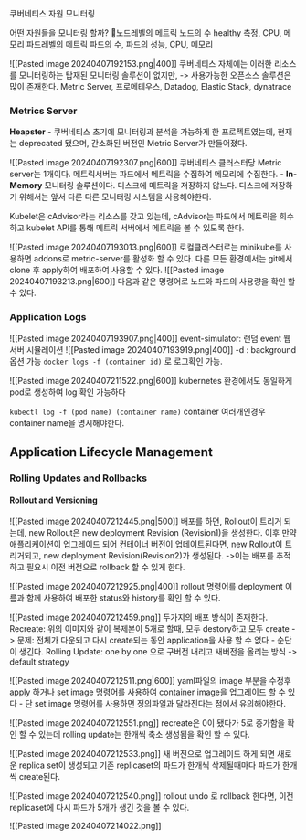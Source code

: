 쿠버네티스 자원 모니터링

어떤 자원들을 모니터링 할까?
노드레벨의 메트릭
노드의 수 healthy 측정, CPU, 메모리 
파드레벨의 메트릭
파드의 수, 파드의 성능, CPU, 메모리

![[Pasted image 20240407192153.png|400]]
쿠버네티스 자체에는 이러한 리소스를 모니터링하는 탑재된 모니터링 솔루션이 없지만,
-> 사용가능한 오픈소스 솔루션은 많이 존재한다.
Metric Server, 프로메테우스, Datadog, Elastic Stack, dynatrace

### Metrics Server
**Heapster** - 쿠버네티스 초기에 모니터링과 분석을 가능하게 한 프로젝트였는데, 현재는 deprecated 됐으며,
간소화된 버전인 Metric Server가 만들어졌다.

![[Pasted image 20240407192307.png|600]]
쿠버네티스 클러스터당 Metric server는 1개이다. 
메트릭서버는 파드에서 메트릭을 수집하여 메모리에 수집한다. - **In-Memory** 모니터링 솔루션이다.
디스크에 메트릭을 저장하지 않느다.
디스크에 저장하기 위해서는 앞서 다룬 다른 모니터링 시스템을 사용해야한다.

Kubelet은 cAdvisor라는 리소스를 갖고 있는데,
cAdvisor는 파드에서 메트릭을 회수하고 kubelet API를 통해 메트릭 서버에서 메트릭을 볼 수 있도록 한다.

![[Pasted image 20240407193013.png|600]]
로컬클러스터로는 minikube를 사용하면
addons로 metric-server를 활성화 할 수 있다.
다른 모든 환경에서는 git에서 clone 후 apply하여 배포하여 사용할 수 있다.
![[Pasted image 20240407193213.png|600]]
다음과 같은 명령어로 노드와 파드의 사용량을 확인 할 수 있다.

### Application Logs

![[Pasted image 20240407193907.png|400]]
event-simulator: 랜덤 event 웹 서버 시뮬레이션
 ![[Pasted image 20240407193919.png|400]]
 -d : background 옵션 가능
 `docker logs -f (container id)`
로 로그확인 가능.

![[Pasted image 20240407211522.png|600]]
kubernetes 환경에서도 동일하게 pod로 생성하여 log 확인 가능하다

`kubectl log -f (pod name) (container name)`
container 여러개인경우 container name을 명시해야한다.

## Application Lifecycle Management
### Rolling Updates and Rollbacks

#### Rollout and Versioning
![[Pasted image 20240407212445.png|500]]
배포를 하면, Rollout이 트리거 되는데,
new Rollout은 new deployment Revision (Revision1)을 생성한다.
이후 만약 애플리케이션이 업그레이드 되어 컨테이너 버전이 업데이트된다면,
new Rollout이 트리거되고, new deployment Revision(Revision2)가 생성된다.
 ->이는 배포를 추적하고 필요시 이전 버전으로 rollback 할 수 있게 한다. 

![[Pasted image 20240407212925.png|400]]
rollout 명령어를 deployment 이름과 함께 사용하여 
배포한 status와 history를 확인 할 수 있다.

![[Pasted image 20240407212459.png]]
두가지의 배포 방식이 존재한다.
Recreate: 위의 이미지와 같이 복제본이 5개로 할때, 모두 destory하고 모두 create
-> 문제: 전체가 다운되고 다시 create되는 동안 application을 사용 할 수 없다 - 순단이 생긴다.
Rolling Update: one by one 으로 구버전 내리고 새버전을 올리는 방식 -> default strategy

![[Pasted image 20240407212511.png|600]]
yaml파일의 image 부분을 수정후 apply 하거나
set image 명령어를 사용하여 container image을 업그레이드 할 수 있다 - 단 set image 명령어를 사용하면 정의파일과 달라진다는 점에서 유의해야한다.

![[Pasted image 20240407212551.png]]
recreate은 0이 됐다가 5로 증가함을 확인 할 수 있는데
rolling update는 한개씩 축소 생성됨을 확인 할 수 있다.

![[Pasted image 20240407212533.png]]
새 버전으로 업그레이드 하게 되면
새로운 replica set이 생성되고 기존 replicaset의 파드가 한개씩 삭제될때마다 파드가 한개씩 create된다.

![[Pasted image 20240407212540.png]]
rollout undo 로 rollback 한다면, 이전 replicaset에 다시 파드가 5개가 생긴 것을 볼 수 있다.

![[Pasted image 20240407214022.png]]

